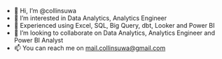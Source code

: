 - 👋 Hi, I’m @collinsuwa
- 👀 I’m interested in Data Analytics, Analytics Engineer
- 🌱 Experienced using Excel, SQL, Big Query, dbt, Looker and Power BI
- 💞️ I’m looking to collaborate on Data Analytics, Analytics Engineer and Power BI Analyst
- 📫 You can reach me on mail.collinsuwa@gmail.com

<!---
collinsuwa/collinsuwa is a ✨ special ✨ repository because its `README.md` (this file) appears on your GitHub profile.
You can click the Preview link to take a look at your changes.
--->
